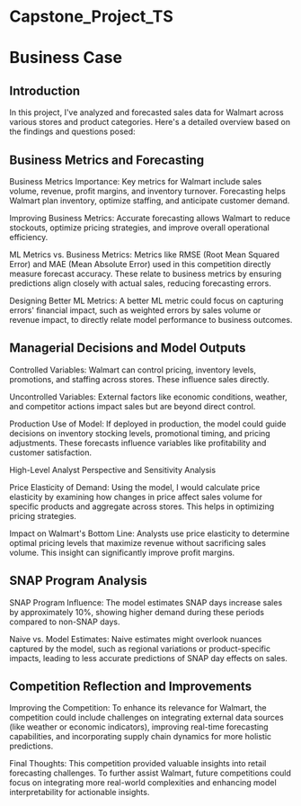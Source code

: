# Capstone_Project_TS


# Business Case #


## Introduction

In this project, I've analyzed and forecasted sales data for Walmart across various stores and product categories. Here's a detailed overview based on the findings and questions posed:

## Business Metrics and Forecasting

Business Metrics Importance: Key metrics for Walmart include sales volume, revenue, profit margins, and inventory turnover. Forecasting helps Walmart plan inventory, optimize staffing, and anticipate customer demand.

Improving Business Metrics: Accurate forecasting allows Walmart to reduce stockouts, optimize pricing strategies, and improve overall operational efficiency.

ML Metrics vs. Business Metrics: Metrics like RMSE (Root Mean Squared Error) and MAE (Mean Absolute Error) used in this competition directly measure forecast accuracy. These relate to business metrics by ensuring predictions align closely with actual sales, reducing forecasting errors.

Designing Better ML Metrics: A better ML metric could focus on capturing errors' financial impact, such as weighted errors by sales volume or revenue impact, to directly relate model performance to business outcomes.

## Managerial Decisions and Model Outputs

Controlled Variables: Walmart can control pricing, inventory levels, promotions, and staffing across stores. These influence sales directly.

Uncontrolled Variables: External factors like economic conditions, weather, and competitor actions impact sales but are beyond direct control.

Production Use of Model: If deployed in production, the model could guide decisions on inventory stocking levels, promotional timing, and pricing adjustments. These forecasts influence variables like profitability and customer satisfaction.

High-Level Analyst Perspective and Sensitivity Analysis

Price Elasticity of Demand: Using the model, I would calculate price elasticity by examining how changes in price affect sales volume for specific products and aggregate across stores. This helps in optimizing pricing strategies.

Impact on Walmart's Bottom Line: Analysts use price elasticity to determine optimal pricing levels that maximize revenue without sacrificing sales volume. This insight can significantly improve profit margins.

## SNAP Program Analysis

SNAP Program Influence: The model estimates SNAP days increase sales by approximately 10%, showing higher demand during these periods compared to non-SNAP days.

Naive vs. Model Estimates: Naive estimates might overlook nuances captured by the model, such as regional variations or product-specific impacts, leading to less accurate predictions of SNAP day effects on sales.

## Competition Reflection and Improvements

Improving the Competition: To enhance its relevance for Walmart, the competition could include challenges on integrating external data sources (like weather or economic indicators), improving real-time forecasting capabilities, and incorporating supply chain dynamics for more holistic predictions.

Final Thoughts: This competition provided valuable insights into retail forecasting challenges. To further assist Walmart, future competitions could focus on integrating more real-world complexities and enhancing model interpretability for actionable insights.
